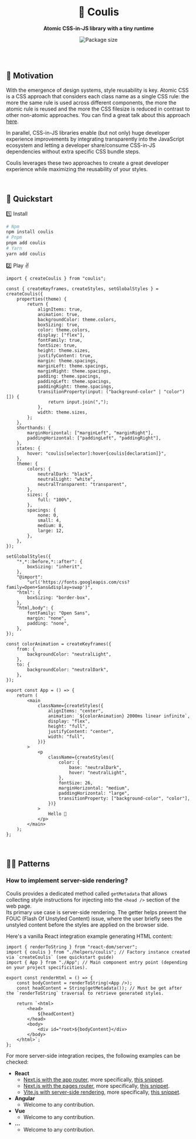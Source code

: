<div align="center">
    <h1>🍩 Coulis</h1>
    <strong>Atomic CSS-in-JS library with a tiny runtime</strong>
	<p><img src="https://deno.bundlejs.com/?q=coulis&badge" alt="Package size" /></p>
</div>
<br>
<br>

## 🤔 Motivation

With the emergence of design systems, style reusability is key. Atomic CSS is a CSS approach that considers each class name as a single CSS rule: the more the same rule is used across different components, the more the atomic rule is reused and the more the CSS filesize is reduced in contrast to other non-atomic approaches. You can find a great talk about this approach [here](https://www.youtube.com/watch?v=tFFn39lLO-U).

In parallel, CSS-in-JS libraries enable (but not only) huge developer experience improvements by integrating transparently into the JavaScript ecosystem and letting a developer share/consume CSS-in-JS dependencies without extra specific CSS bundle steps.

Coulis leverages these two approaches to create a great developer experience while maximizing the reusability of your styles.

<br>

## 🚀 Quickstart

1️⃣ Install

```bash
# Npm
npm install coulis
# Pnpm
pnpm add coulis
# Yarn
yarn add coulis
```

2️⃣ Play ✌️

```tsx
import { createCoulis } from "coulis";

const { createKeyframes, createStyles, setGlobalStyles } = createCoulis({
	properties(theme) {
		return {
			alignItems: true,
			animation: true,
			backgroundColor: theme.colors,
			boxSizing: true,
			color: theme.colors,
			display: ["flex"],
			fontFamily: true,
			fontSize: true,
			height: theme.sizes,
			justifyContent: true,
			margin: theme.spacings,
			marginLeft: theme.spacings,
			marginRight: theme.spacings,
			padding: theme.spacings,
			paddingLeft: theme.spacings,
			paddingRight: theme.spacings,
			transitionProperty(input: ("background-color" | "color")[]) {
				return input.join(",");
			},
			width: theme.sizes,
		};
	},
	shorthands: {
		marginHorizontal: ["marginLeft", "marginRight"],
		paddingHorizontal: ["paddingLeft", "paddingRight"],
	},
	states: {
		hover: "coulis[selector]:hover{coulis[declaration]}",
	},
	theme: {
		colors: {
			neutralDark: "black",
			neutralLight: "white",
			neutralTransparent: "transparent",
		},
		sizes: {
			full: "100%",
		},
		spacings: {
			none: 0,
			small: 4,
			medium: 8,
			large: 12,
		},
	},
});

setGlobalStyles({
	"*,*::before,*::after": {
		boxSizing: "inherit",
	},
	"@import":
		"url('https://fonts.googleapis.com/css?family=Open+Sans&display=swap')",
	"html": {
		boxSizing: "border-box",
	},
	"html,body": {
		fontFamily: "Open Sans",
		margin: "none",
		padding: "none",
	},
});

const colorAnimation = createKeyframes({
	from: {
		backgroundColor: "neutralLight",
	},
	to: {
		backgroundColor: "neutralDark",
	},
});

export const App = () => {
	return (
		<main
			className={createStyles({
				alignItems: "center",
				animation: `${colorAnimation} 2000ms linear infinite`,
				display: "flex",
				height: "full",
				justifyContent: "center",
				width: "full",
			})}
		>
			<p
				className={createStyles({
					color: {
						base: "neutralDark",
						hover: "neutralLight",
					},
					fontSize: 26,
					marginHorizontal: "medium",
					paddingHorizontal: "large",
					transitionProperty: ["background-color", "color"],
				})}
			>
				Hello 🤗
			</p>
		</main>
	);
};
```

<br>

## 👨‍🍳 Patterns

### How to implement server-side rendering?

Coulis provides a dedicated method called `getMetadata` that allows collecting style instructions for injecting into the `<head />` section of the web page.  
Its primary use case is server-side rendering. The getter helps prevent the FOUC (Flash Of Unstyled Content) issue, where the user briefly sees the unstyled content before the styles are applied on the browser side.

Here's a vanilla React integration example generating HTML content:

```tsx
import { renderToString } from "react-dom/server";
import { coulis } from "./helpers/coulis"; // Factory instance created via `createCoulis` (see quickstart guide)
import { App } from "./App"; // Main component entry point (depending on your project specificities).

export const renderHtml = () => {
	const bodyContent = renderToString(<App />);
	const headContent = String(getMetadata()); // Must be get after the `renderToString` traversal to retrieve generated styles.

	return `<html>
		<head>
			${headContent}
		</head>
		<body>
			<div id="root>${bodyContent}</div>
		</body>
	</html>`;
};
```

For more server-side integration recipes, the following examples can be checked:

- **React**
    - [Next.js with the app router](./examples/nextjs-app-router/), more specifically, [this snippet](./examples/nextjs-app-router/src/components/CoulisRegistry.tsx).
    - [Next.js with the pages router](./examples/nextjs-pages-router/), more specifically, [this snippet](examples/nextjs-pages-router/src/pages/_document.tsx).
    - [Vite.js with server-side rendering](./examples/vite-ssr-react/), more specifically, [this snippet](examples/vite-ssr-react/src/entry-server.tsx).
- **Angular**
    - Welcome to any contribution.
- **Vue**
    - Welcome to any contribution.
- **...**
    - Welcome to any contribution.

<br>
